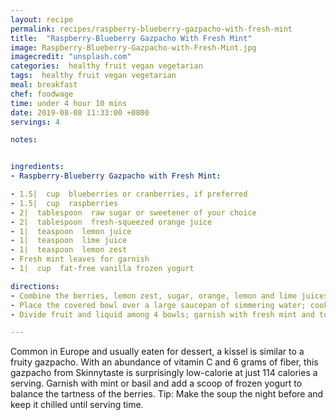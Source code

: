 ```yaml
---
layout: recipe
permalink: recipes/raspberry-blueberry-gazpacho-with-fresh-mint
title:  "Raspberry-Blueberry Gazpacho With Fresh Mint"
image: Raspberry-Blueberry-Gazpacho-with-Fresh-Mint.jpg
imagecredit: "unsplash.com"
categories:  healthy fruit vegan vegetarian
tags:  healthy fruit vegan vegetarian
meal: breakfast
chef: foodwage
time: under 4 hour 10 mins
date: 2019-08-08 11:33:00 +0800
servings: 4

notes:


ingredients:
- Raspberry-Blueberry Gazpacho with Fresh Mint:

- 1.5|  cup  blueberries or cranberries, if preferred
- 1.5|  cup  raspberries
- 2|  tablespoon  raw sugar or sweetener of your choice
- 2|  tablespoon  fresh-squeezed orange juice
- 1|  teaspoon  lemon juice
- 1|  teaspoon  lime juice
- 1|  teaspoon  lemon zest
- Fresh mint leaves for garnish
- 1|  cup  fat-free vanilla frozen yogurt

directions:
- Combine the berries, lemon zest, sugar, orange, lemon and lime juices in a medium, heatproof bowl. Cover tightly with plastic wrap.
- Place the covered bowl over a large saucepan of simmering water; cook on low for 10 minutes. Set aside until cool. Refrigerate until cold, about 4 hours.
- Divide fruit and liquid among 4 bowls; garnish with fresh mint and top each bowl with a 1/4-cup scoop of frozen yogurt.

---
```


Common in Europe and usually eaten for dessert, a kissel is similar to a fruity gazpacho. With an abundance of vitamin C and 6 grams of fiber, this gazpacho from Skinnytaste is surprisingly low-calorie at just 114 calories a serving. Garnish with mint or basil and add a scoop of frozen yogurt to balance the tartness of the berries. Tip: Make the soup the night before and keep it chilled until serving time.